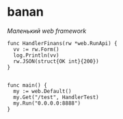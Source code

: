 # banan


*Маленький web  framework* 

```
func HandlerFinans(rw *web.RunApi) {
  vv := rw.Form()
  log.Println(vv)
  rw.JSON(struct{OK int}{200})
}
  

func main() {
  my := web.Default()
  my.Get("/test", HandlerTest)
  my.Run("0.0.0.0:8888")
}

```  
